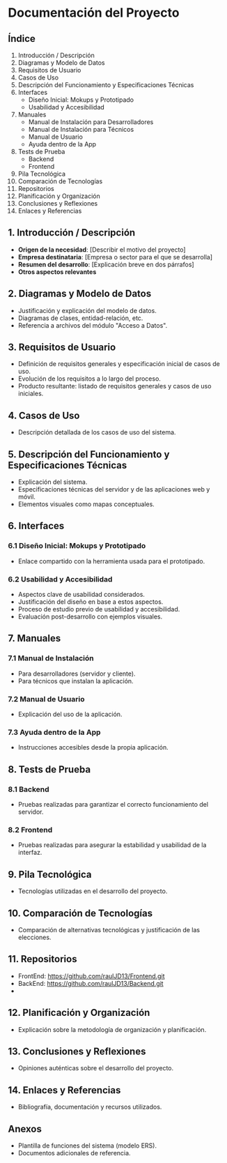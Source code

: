 # Documentación del Proyecto

## Índice
1. Introducción / Descripción
2. Diagramas y Modelo de Datos
3. Requisitos de Usuario
4. Casos de Uso
5. Descripción del Funcionamiento y Especificaciones Técnicas
6. Interfaces
    - Diseño Inicial: Mokups y Prototipado
    - Usabilidad y Accesibilidad
7. Manuales
    - Manual de Instalación para Desarrolladores
    - Manual de Instalación para Técnicos
    - Manual de Usuario
    - Ayuda dentro de la App
8. Tests de Prueba
    - Backend
    - Frontend
9. Pila Tecnológica
10. Comparación de Tecnologías
11. Repositorios
12. Planificación y Organización
13. Conclusiones y Reflexiones
14. Enlaces y Referencias

## 1. Introducción / Descripción
- **Origen de la necesidad**: [Describir el motivo del proyecto]
- **Empresa destinataria**: [Empresa o sector para el que se desarrolla]
- **Resumen del desarrollo**: [Explicación breve en dos párrafos]
- **Otros aspectos relevantes**

## 2. Diagramas y Modelo de Datos
- Justificación y explicación del modelo de datos.
- Diagramas de clases, entidad-relación, etc.
- Referencia a archivos del módulo "Acceso a Datos".

## 3. Requisitos de Usuario
- Definición de requisitos generales y especificación inicial de casos de uso.
- Evolución de los requisitos a lo largo del proceso.
- Producto resultante: listado de requisitos generales y casos de uso iniciales.

## 4. Casos de Uso
- Descripción detallada de los casos de uso del sistema.

## 5. Descripción del Funcionamiento y Especificaciones Técnicas
- Explicación del sistema.
- Especificaciones técnicas del servidor y de las aplicaciones web y móvil.
- Elementos visuales como mapas conceptuales.

## 6. Interfaces
### 6.1 Diseño Inicial: Mokups y Prototipado
- Enlace compartido con la herramienta usada para el prototipado.

### 6.2 Usabilidad y Accesibilidad
- Aspectos clave de usabilidad considerados.
- Justificación del diseño en base a estos aspectos.
- Proceso de estudio previo de usabilidad y accesibilidad.
- Evaluación post-desarrollo con ejemplos visuales.

## 7. Manuales
### 7.1 Manual de Instalación
- Para desarrolladores (servidor y cliente).
- Para técnicos que instalan la aplicación.

### 7.2 Manual de Usuario
- Explicación del uso de la aplicación.

### 7.3 Ayuda dentro de la App
- Instrucciones accesibles desde la propia aplicación.

## 8. Tests de Prueba
### 8.1 Backend
- Pruebas realizadas para garantizar el correcto funcionamiento del servidor.

### 8.2 Frontend
- Pruebas realizadas para asegurar la estabilidad y usabilidad de la interfaz.

## 9. Pila Tecnológica
- Tecnologías utilizadas en el desarrollo del proyecto.

## 10. Comparación de Tecnologías
- Comparación de alternativas tecnológicas y justificación de las elecciones.

## 11. Repositorios
- FrontEnd: https://github.com/raulJD13/Frontend.git
- BackEnd: https://github.com/raulJD13/Backend.git
- 

## 12. Planificación y Organización
- Explicación sobre la metodología de organización y planificación.

## 13. Conclusiones y Reflexiones
- Opiniones auténticas sobre el desarrollo del proyecto.

## 14. Enlaces y Referencias
- Bibliografía, documentación y recursos utilizados.

## Anexos
- Plantilla de funciones del sistema (modelo ERS).
- Documentos adicionales de referencia.

